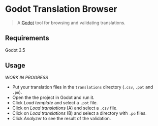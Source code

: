 # Godot Translation Browser

> A [Godot](https://godotengine.org/) tool for browsing and validating translations.

## Requirements

Godot 3.5

## Usage

_WORK IN PROGRESS_

- Put your translation files in the `translations` directory (`.csv`, `.pot` and `.po`).
- Open the the project in Godot and run it.
- Click _Load template_ and select a `.pot` file.
- Click on _Load translations_ (A) and select a `.csv` file.
- Click on _Load translations_ (B) and select a directory with `.po` files.
- Click _Analyzer_ to see the result of the validation.

